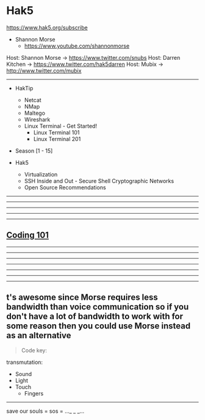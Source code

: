 Hak5
======
https://www.hak5.org/subscribe
- Shannon Morse
    - https://www.youtube.com/shannonmorse


Host: Shannon Morse → https://www.twitter.com/snubs
Host: Darren Kitchen → https://www.twitter.com/hak5darren
Host: Mubix → http://www.twitter.com/mubix

---------------------------------------------------------------------------------------------------
- HakTip
  - Netcat
  - NMap
  - Maltego
  - Wireshark
  - Linux Terminal - Get Started!
    - Linux Terminal 101
    - Linux Terminal 201


- Season [1 - 15]


- Hak5
  - Virtualization
  - SSH Inside and Out - Secure Shell Cryptographic Networks
  - Open Source Recommendations
---------------------------------------------------------------------------------------------------
---------------------------------------------------------------------------------------------------
---------------------------------------------------------------------------------------------------
---------------------------------------------------------------------------------------------------
---------------------------------------------------------------------------------------------------


[Coding 101](https://www.youtube.com/user/TWiTCoding101/playlists)
---------------------------------------------------------------------------------------------------
---------------------------------------------------------------------------------------------------
---------------------------------------------------------------------------------------------------
---------------------------------------------------------------------------------------------------
---------------------------------------------------------------------------------------------------
---------------------------------------------------------------------------------------------------
---------------------------------------------------------------------------------------------------
---------------------------------------------------------------------------------------------------
t's awesome since Morse requires less
bandwidth than voice communication so if
you don't have a lot of bandwidth to
work with for some reason then you could
use Morse instead as an alternative
---------------------------------------------------------------------------------------------------
> Code key:

transmutation:
- Sound
- Light
- Touch
    - Fingers
--------------------------
save our souls = sos = ..._ _ _...




